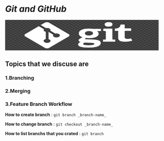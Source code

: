 # _Git and GitHub_

<img src="git-logo.png" width="500" height="100" />

## Topics that we discuse are 
### 1.Branching 
### 2.Merging
### 3.Feature Branch Workflow

**How to create branch**
: `git branch _branch-name_`

**How to change branch**
: `git checkout _branch-name_`

**How to list branchs that you crated**
: `git branch`


